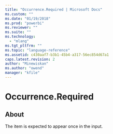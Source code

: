 ```yaml
---
title: "Occurrence.Required | Microsoft Docs"
ms.custom: ""
ms.date: "01/19/2018"
ms.prod: "powerbi"
ms.reviewer: ""
ms.suite: ""
ms.technology: 
  - "mlang"
ms.tgt_pltfrm: ""
ms.topic: "language-reference"
ms.assetid: c430aaf7-b3b1-45b4-a317-56ec854d67a1
caps.latest.revision: 2
author: "Minewiskan"
ms.author: "owend"
manager: "kfile"
---
```

# Occurrence.Required
## About
The item is expected to appear once in the input.

